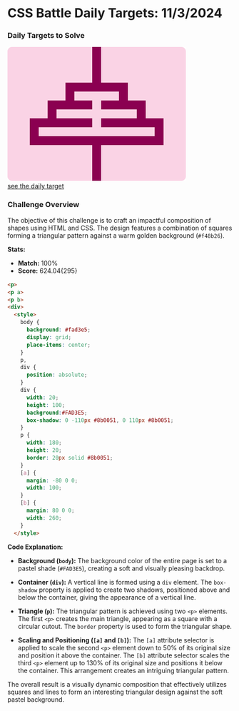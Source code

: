 # CSS Battle Daily Targets: 11/3/2024

### Daily Targets to Solve

![picture of daily target](./images/11.png)  
[see the daily target](https://cssbattle.dev/play/D9NluCnXYs1JmJmeAxo5)

### Challenge Overview

The objective of this challenge is to craft an impactful composition of shapes using HTML and CSS. The design features a combination of squares forming a triangular pattern against a warm golden background (`#f48b26`).

**Stats:**

- **Match:** 100%
- **Score:** 624.04{295}

```html
<p>
<p a>
<p b>
<div>
  <style>
    body {
      background: #fad3e5;
      display: grid;
      place-items: center;
    }
    p,
    div {
      position: absolute;
    }
    div {
      width: 20;
      height: 100;
      background:#FAD3E5;
      box-shadow: 0 -110px #8b0051, 0 110px #8b0051;
    }
    p {
      width: 180;
      height: 20;
      border: 20px solid #8b0051;
    }
    [a] {
      margin: -80 0 0;
      width: 100;
    }
    [b] {
      margin: 80 0 0;
      width: 260;
    }
  </style>
```

**Code Explanation:**

- **Background (`body`):** The background color of the entire page is set to a pastel shade (`#FAD3E5`), creating a soft and visually pleasing backdrop.

- **Container (`div`):** A vertical line is formed using a `div` element. The `box-shadow` property is applied to create two shadows, positioned above and below the container, giving the appearance of a vertical line.

- **Triangle (`p`):** The triangular pattern is achieved using two `<p>` elements. The first `<p>` creates the main triangle, appearing as a square with a circular cutout. The `border` property is used to form the triangular shape.

- **Scaling and Positioning (`[a]` and `[b]`):** The `[a]` attribute selector is applied to scale the second `<p>` element down to 50% of its original size and position it above the container. The `[b]` attribute selector scales the third `<p>` element up to 130% of its original size and positions it below the container. This arrangement creates an intriguing triangular pattern.

The overall result is a visually dynamic composition that effectively utilizes squares and lines to form an interesting triangular design against the soft pastel background.
